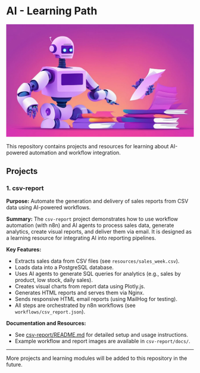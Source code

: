 # AI - Learning Path

![Logo](docs/title-logo.png)

This repository contains projects and resources for learning about AI-powered automation and workflow integration.

## Projects

### 1. csv-report

**Purpose:**
Automate the generation and delivery of sales reports from CSV data using AI-powered workflows.

**Summary:**
The `csv-report` project demonstrates how to use workflow automation (with n8n) and AI agents to process sales data, generate analytics, create visual reports, and deliver them via email. It is designed as a learning resource for integrating AI into reporting pipelines.

**Key Features:**
- Extracts sales data from CSV files (see `resources/sales_week.csv`).
- Loads data into a PostgreSQL database.
- Uses AI agents to generate SQL queries for analytics (e.g., sales by product, low stock, daily sales).
- Creates visual charts from report data using Plotly.js.
- Generates HTML reports and serves them via Nginx.
- Sends responsive HTML email reports (using MailHog for testing).
- All steps are orchestrated by n8n workflows (see `workflows/csv_report.json`).

**Documentation and Resources:**
- See [csv-report/README.md](csv-report/README.md) for detailed setup and usage instructions.
- Example workflow and report images are available in `csv-report/docs/`.

---

More projects and learning modules will be added to this repository in the future.

